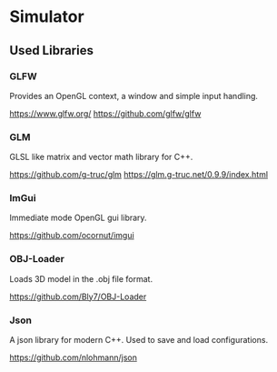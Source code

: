 # Simulator

## Used Libraries

### GLFW

Provides an OpenGL context, a window and simple input handling.

https://www.glfw.org/
https://github.com/glfw/glfw

### GLM

GLSL like matrix and vector math library for C++.

https://github.com/g-truc/glm
https://glm.g-truc.net/0.9.9/index.html

### ImGui

Immediate mode OpenGL gui library.

https://github.com/ocornut/imgui

### OBJ-Loader

Loads 3D model in the .obj file format.

https://github.com/Bly7/OBJ-Loader

### Json

A json library for modern C++. Used to save and load configurations.

https://github.com/nlohmann/json
